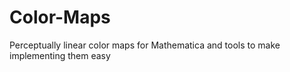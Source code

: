 # Color-Maps
Perceptually linear color maps for Mathematica and tools to make implementing them easy
